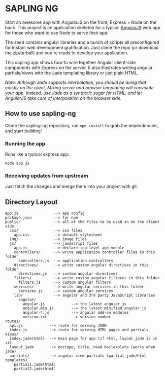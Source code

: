 # SAPLING NG

Start an awesome app with AngularJS on the front, Express + Node on the back. This project is an application skeleton for a typical [AngularJS](http://angularjs.org/) web app for those who want to use Node to serve their app.

The seed contains angular libraries and a bunch of scripts all preconfigured for instant web development gratification. Just clone the repo (or download the zip/tarball) and you're ready to develop your application.

This sapling app shows how to wire together Angular client-side components with Express on the server. It also illustrates writing angular partials/views with the Jade templating library or just plain HTML.

_Note: Although Jade supports interpolation, you should be doing that mostly on the client. Mixing server and browser templating will convolute your app. Instead, use Jade as a syntactic sugar for HTML, and let AngularJS take care of interpolation on the browser side._

## How to use sapling-ng

Clone the sapling-ng repository, run `npm install` to grab the dependencies, and start building!

### Running the app

Runs like a typical express app:

    node app.js

### Receiving updates from upstream

Just fetch the changes and merge them into your project with git.

## Directory Layout
    
    app.js                --> app config
    package.json          --> for npm
    public/               --> all of the files to be used in on the client side
      css/                --> css files
        app.css           --> default stylesheet
      img/                --> image files
      js/                 --> javascript files
        app.js            --> declare top-level app module
        controllers/      --> write application controller files in this folder
          controllers.js  --> application controllers
        directives/       --> write custom angular directives in this folder
          directives.js   --> custom angular directives
        filters/          --> write custom angular filteres in this folder
          filters.js      --> custom angular filters
        services/         --> write angular services in this folder
          services.js     --> custom angular services
        lib/              --> angular and 3rd party JavaScript libraries
          angular/
            angular.js            --> the latest angular js
            angular.min.js        --> the latest minified angular js
            angular-*.js          --> angular add-on modules
            version.txt           --> version number
    routes/
      api.js            --> route for serving JSON
      index.js          --> route for serving HTML pages and partials
    views/
      index.jade(html)  --> main page for app (if html, layout.jade is in it)
      layout.jade       --> doctype, title, head boilerplate (works when jade)
      partials/         --> angular view partials (partial jade/html templates)
        partial1.jade(html)
        partial2.jade(html)
